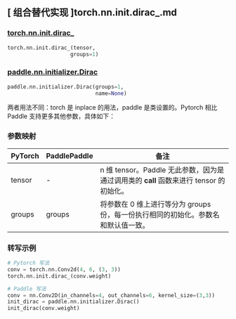 ## [ 组合替代实现 ]torch.nn.init.dirac_.md

### [torch.nn.init.dirac_](https://pytorch.org/docs/stable/nn.init.html?highlight=dirac_#torch.nn.init.dirac_)

```python
torch.nn.init.dirac_(tensor,
                    groups=1)
```

### [paddle.nn.initializer.Dirac](https://www.paddlepaddle.org.cn/documentation/docs/zh/develop/api/paddle/nn/initializer/Dirac_cn.html)

```python
paddle.nn.initializer.Dirac(groups=1,
                            name=None)
```

两者用法不同：torch 是 inplace 的用法，paddle 是类设置的。Pytorch 相比 Paddle 支持更多其他参数，具体如下：

### 参数映射
| PyTorch       | PaddlePaddle | 备注                                                   |
| ------------- | ------------ | ------------------------------------------------------ |
| tensor        | -          | n 维 tensor。Paddle 无此参数，因为是通过调用类的 __call__ 函数来进行 tensor 的初始化。    |
| groups        |  groups       | 将参数在 0 维上进行等分为 groups 份，每一份执行相同的初始化。参数名和默认值一致。               |

### 转写示例
```python
# Pytorch 写法
conv = torch.nn.Conv2d(4, 6, (3, 3))
torch.nn.init.dirac_(conv.weight)

# Paddle 写法
conv = nn.Conv2D(in_channels=4, out_channels=6, kernel_size=(3,3))
init_dirac = paddle.nn.initializer.Dirac()
init_dirac(conv.weight)
```
